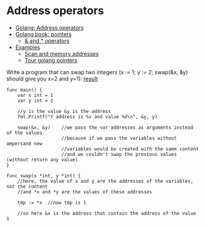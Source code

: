 # Address operators


- [Golang: Address operators](https://golang.org/ref/spec#Address_operators)
- [Golang book: pointers](https://www.golang-book.com/books/intro/8)
    - [& and * operators](https://www.golang-book.com/books/intro/8#section1)
- [Examples](../todd-mcleod/04-addresses-and-pointers)
    - [Scan and memory addresses](../todd-mcleod/04-addresses-and-pointers/scan-and-memory-addresses.go)
    - [Tour golang pointers](https://tour.golang.org/moretypes/1)
   
Write a program that can swap two integers (x := 1; y := 2; swap(&x, &y) should give you x=2 and y=1): [result](../todd-mcleod/04-addresses-and-pointers/swap-example.go)

```
func main() {
	var x int = 1
	var y int = 2

	//y is the value &y is the address
	fmt.Printf("Y address is %v and value %d\n", &y, y)

	swap(&x, &y)    //we pass the var addresses as arguments instead of the values
	                //because if we pass the variables without ampersand new 
	                //variables would be created with the same content
	                //and we couldn't swap the previous values (without return any value)
}

func swap(x *int, y *int) {
	//here, the value of x and y are the addresses of the variables, not the content
	//and *x and *y are the values of these addresses
	
	tmp := *x  //now tmp is 1
	
	//so here &x is the address that contain the address of the value 1
```
